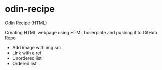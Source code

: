 # odin-recipe
Odin Recipe (HTML)

Creating HTML webpage using HTML boilerplate and pushing it to GitHub Repo

- Add image with img src
- Link with a ref
- Unordered list
- Ordered list
